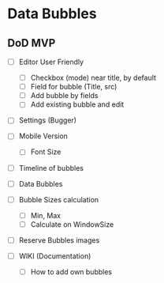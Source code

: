 # Data Bubbles

## DoD MVP

- [ ] Editor User Friendly
  - [ ] Checkbox (mode) near title, by default
  - [ ] Field for bubble (Title, src)
  - [ ] Add bubble by fields
  - [ ] Add existing bubble and edit
- [ ] Settings (Bugger)

- [ ] Mobile Version
  - [ ] Font Size
- [ ] Timeline of bubbles

- [ ] Data Bubbles
- [ ] Bubble Sizes calculation
  - [ ] Min, Max
  - [ ] Calculate on WindowSize
- [ ] Reserve Bubbles images

- [ ] WIKI (Documentation)
  - [ ] How to add own bubbles
